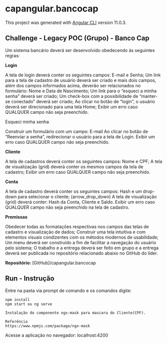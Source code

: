 # capangular.bancocap

This project was generated with [Angular CLI](https://github.com/angular/angular-cli) version 11.0.3.


## Challenge - Legacy POC (Grupo) - Banco Cap

Um sistema bancário deverá ser desenvolvido obedecendo às seguintes regras:

**Login**

A tela de login deverá conter os seguintes campos: E-mail e Senha;
Um link para a tela de cadastro de usuário deverá ser criado e mais dois campos, além dos campos informados acima, deverão ser relacionados no formulário: Nome e Data de Nascimento;
Um link para o “esqueci a minha senha” deverá ser criado;
Um check-box com a possibilidade de “manter-se conectado” deverá ser criado;
Ao clicar no botão de “login”, o usuário deverá ser direcionado para uma tela Home;
Exibir um erro caso QUALQUER campo não seja preenchido.

Esqueci minha senha

Construir um formulário com um campo: E-mail
Ao clicar no botão de “Reenviar a senha”, redirecionar o usuário para a tela de Login.
Exibir um erro caso QUALQUER campo não seja preenchido.

**Cliente**

A tela de cadastros deverá conter os seguintes campos: Nome e CPF;
A tela de visualização (grid) deverá conter os mesmos campos da tela de cadastro;
Exibir um erro caso QUALQUER campo não seja preenchido.

**Conta**

A tela de cadastro deverá conter os seguintes campos: Hash e um drop-down para selecionar o cliente; (arrow_drop_down)
A tela de visualização (grid) deverá conter: Hash da Conta, Cliente e Saldo.
Exibir um erro caso QUALQUER campo não seja preenchido na tela de cadastro.

**Premissas**

Obedecer todas as formatações respectivas nos campos das telas de cadastro e visualização de dados;
Construir uma tela intuitiva e com elementos visuais condizentes com os métodos modernos de usabilidade;
Um menu deverá ser construído a fim de facilitar a navegação do usuário pelo sistema;
O trabalho e a entrega deverá ser feito em grupo e a entrega deverá ser publicada no repositório relacionado abaixo no GitHub do líder.


**Repositório:**
[GitHub]/capangular.bancocap


## Run  - Instrução

Entre na pasta via prompt de comando e os comandos digite:

```
npm install
npm start ou ng serve

Instalação do componente ngx-mask para mascara do Cliente(CPF).

Referência
https://www.npmjs.com/package/ngx-mask

```

Acesse a aplicação no navegador: localhost:4200
